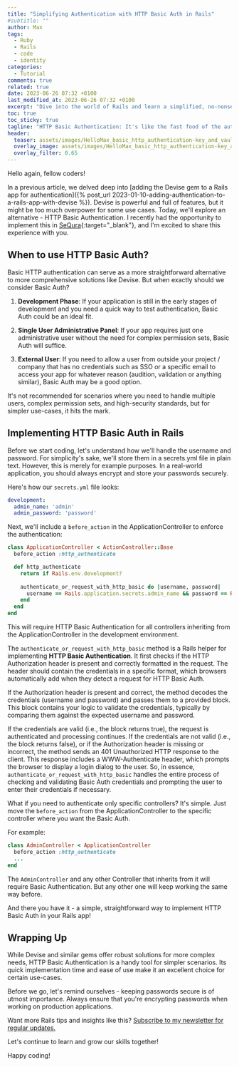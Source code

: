 ```yaml
---
title: "Simplifying Authentication with HTTP Basic Auth in Rails"
#subtitle: ""
author: Max
tags:
  - Ruby
  - Rails
  - code
  - identity
categories:
  - Tutorial
comments: true
related: true
date: 2023-06-26 07:32 +0100
last_modified_at: 2023-06-26 07:32 +0100
excerpt: "Dive into the world of Rails and learn a simplified, no-nonsense way to authenticate your app. HTTP Basic Authentication might not be the flashiest bouncer at the door, but it sure gets the job done when you need a quick and easy solution!"
toc: true
toc_sticky: true
tagline: "HTTP Basic Authentication: It's like the fast food of the authentication world - not fancy, but quick, reliable and hits the spot when you're in a hurry!"
header:
  teaser: assets/images/HelloMax_basic_http_authentication-key_and_vault-cc362547-18ab-4321-b4dc-4d0c9851c8a5.png
  overlay_image: assets/images/HelloMax_basic_http_authentication-key_and_vault-cc362547-18ab-4321-b4dc-4d0c9851c8a5.png
  overlay_filter: 0.65
---
```

Hello again, fellow coders!

In a previous article, we delved deep into [adding the Devise gem to a Rails app for authentication]({% post_url 2023-01-10-adding-authentication-to-a-rails-app-with-devise  %}). Devise is powerful and full of features, but it might be too much overpower for some use cases. Today, we'll explore an alternative - HTTP Basic Authentication. I recently had the opportunity to implement this in [SeQura](https://www.sequra.com/){:target="_blank"}, and I'm excited to share this experience with you.

## When to use HTTP Basic Auth?

Basic HTTP authentication can serve as a more straightforward alternative to more comprehensive solutions like Devise. But when exactly should we consider Basic Auth?

1. **Development Phase**: If your application is still in the early stages of development and you need a quick way to test authentication, Basic Auth could be an ideal fit.

1. **Single User Administrative Panel**: If your app requires just one administrative user without the need for complex permission sets, Basic Auth will suffice.

1. **External User**: If you need to allow a user from outside your project / company that has no credentials such as SSO or a specific email to access your app for whatever reason (audition, validation or anything similar), Basic Auth may be a good option.

It's not recommended for scenarios where you need to handle multiple users, complex permission sets, and high-security standards, but for simpler use-cases, it hits the mark.

## Implementing HTTP Basic Auth in Rails
Before we start coding, let's understand how we'll handle the username and password. For simplicity's sake, we'll store them in a secrets.yml file in plain text. However, this is merely for example purposes. In a real-world application, you should always encrypt and store your passwords securely.

Here's how our `secrets.yml` file looks:

~~~yaml
development:
  admin_name: 'admin'
  admin_password: 'password'
~~~

Next, we'll include a `before_action` in the ApplicationController to enforce the authentication:

~~~ruby
class ApplicationController < ActionController::Base
  before_action :http_authenticate

  def http_authenticate
    return if Rails.env.development?
    
    authenticate_or_request_with_http_basic do |username, password|
      username == Rails.application.secrets.admin_name && password == Rails.application.secrets.admin_password
    end
  end
end
~~~

This will require HTTP Basic Authentication for all controllers inheriting from the ApplicationController in the development environment.

The `authenticate_or_request_with_http_basic` method is a Rails helper for implementing **HTTP Basic Authentication**. It first checks if the HTTP Authorization header is present and correctly formatted in the request. The header should contain the credentials in a specific format, which browsers automatically add when they detect a request for HTTP Basic Auth.

If the Authorization header is present and correct, the method decodes the credentials (username and password) and passes them to a provided block. This block contains your logic to validate the credentials, typically by comparing them against the expected username and password.

If the credentials are valid (i.e., the block returns true), the request is authenticated and processing continues. If the credentials are not valid (i.e., the block returns false), or if the Authorization header is missing or incorrect, the method sends an 401 Unauthorized HTTP response to the client. This response includes a WWW-Authenticate header, which prompts the browser to display a login dialog to the user. So, in essence, `authenticate_or_request_with_http_basic` handles the entire process of checking and validating Basic Auth credentials and prompting the user to enter their credentials if necessary.

What if you need to authenticate only specific controllers? It's simple. Just move the `before_action` from the ApplicationController to the specific controller where you want the Basic Auth.

For example:

~~~ruby
class AdminController < ApplicationController
  before_action :http_authenticate
  ...
end
~~~

The `AdminController` and any other Controller that inherits from it will require Basic Authentication. But any other one will keep working the same way before.

And there you have it - a simple, straightforward way to implement HTTP Basic Auth in your Rails app!

## Wrapping Up
While Devise and similar gems offer robust solutions for more complex needs, HTTP Basic Authentication is a handy tool for simpler scenarios. Its quick implementation time and ease of use make it an excellent choice for certain use-cases.

Before we go, let's remind ourselves - keeping passwords secure is of utmost importance. Always ensure that you're encrypting passwords when working on production applications.

Want more Rails tips and insights like this? [Subscribe to my newsletter for regular updates.](http://eepurl.com/igx0pj) 

Let's continue to learn and grow our skills together!

Happy coding!
